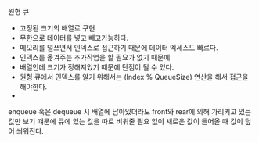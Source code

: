 

원형 큐

- 고정된 크기의 배열로 구현
- 무한으로 데이터를 넣고 빼고가능하다.
- 메모리를 덜쓰면서 인덱스로 접근하기 때문에 데이터 엑세스도 빠르다.
- 인덱스를 옮겨주는 추가작업을 할 필요가 없기 때문에 
- 배열인데 크기가 정해져있기 때문에 단점이 될 수 있다.
- 원형 큐에서 인덱스를 알기 위해서는 (Index % QueueSize) 연산을 해서 접근을 해야한다.
- 
enqueue 혹은 dequeue 시 배열에 남아있더라도 front와 rear에 의해 가리키고 있는 값만 보기 떄문에
큐에 있는 값을 따로 비워줄 필요 없이 새로운 값이 들어올 때 값이 덮어 씌워진다.

